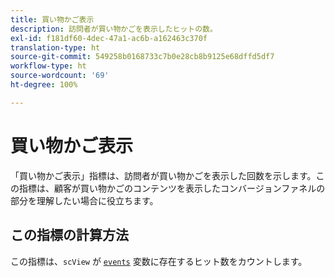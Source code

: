 ```yaml
---
title: 買い物かご表示
description: 訪問者が買い物かごを表示したヒットの数。
exl-id: f181df60-4dec-47a1-ac6b-a162463c370f
translation-type: ht
source-git-commit: 549258b0168733c7b0e28cb8b9125e68dffd5df7
workflow-type: ht
source-wordcount: '69'
ht-degree: 100%

---
```


# 買い物かご表示

「買い物かご表示」指標は、訪問者が買い物かごを表示した回数を示します。この指標は、顧客が買い物かごのコンテンツを表示したコンバージョンファネルの部分を理解したい場合に役立ちます。

## この指標の計算方法

この指標は、`scView` が [`events`](/help/implement/vars/page-vars/events/events-overview.md) 変数に存在するヒット数をカウントします。
